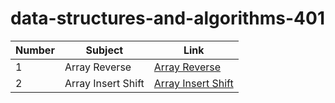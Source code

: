 # data-structures-and-algorithms-401

| Number | Subject            | Link                                                 |
| ------ | ------------------ | ---------------------------------------------------- |
| 1      | Array Reverse      | [Array Reverse](./array-reverse/README.md)           |
| 2      | Array Insert Shift | [Array Insert Shift](./array-insert-shift/README.md) |
